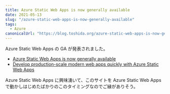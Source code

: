 ```yaml
---
title: Azure Static Web Apps is now generally available
date: 2021-05-13
slug: "/azure-static-web-apps-is-now-generally-available"
tags:
  - Azure
canonicalUrl: "https://blog.toshida.org/azure-static-web-apps-is-now-generally-available"
---
```


Azure Static Web Apps の GA が発表されました。

- [Azure Static Web Apps is now generally available](https://azure.microsoft.com/en-us/updates/azure-static-web-apps-is-now-generally-available/)
- [Develop production-scale modern web apps quickly with Azure Static Web Apps](https://azure.microsoft.com/en-us/blog/develop-production-scale-modern-web-apps-quickly-with-azure-static-web-apps/)

Azure Static Web Apps に興味湧いて、このサイトを Azure Static Web Apps で動かしはじめたばかりのこのタイミングなのでご縁がありそう。
